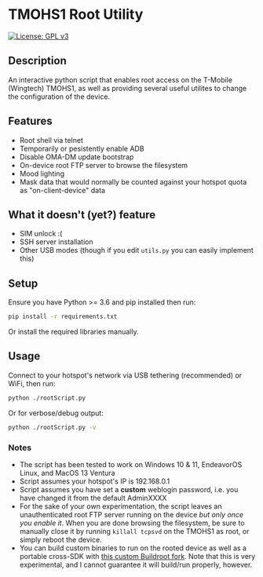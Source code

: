 # TMOHS1 Root Utility

[![License: GPL v3](https://img.shields.io/badge/License-GPLv3-blue.svg)](https://www.gnu.org/licenses/gpl-3.0)

## Description

An interactive python script that enables root access on the T-Mobile (Wingtech) TMOHS1, as well as providing several useful utilites to change the configuration of the device.

## Features

- Root shell via telnet
- Temporarily or pesistently enable ADB
- Disable OMA-DM update bootstrap
- On-device root FTP server to browse the filesystem
- Mood lighting
- Mask data that would normally be counted against your hotspot quota as "on-client-device" data

## What it doesn't (yet?) feature

- SIM unlock :(
- SSH server installation
- Other USB modes (though if you edit `utils.py` you can easily implement this)

## Setup

Ensure you have Python >= 3.6 and pip installed then run:

```bash
pip install -r requirements.txt
```

Or install the required libraries manually.

## Usage

Connect to your hotspot's network via USB tethering (recommended) or WiFi, then run:

```sh
python ./rootScript.py
```
Or for verbose/debug output:
```sh
python ./rootScript.py -v
```

### **Notes**

- The script has been tested to work on Windows 10 & 11, EndeavorOS Linux, and MacOS 13 Ventura
- Script assumes your hotspot's IP is 192.168.0.1
- Script assumes you have set a **custom** weblogin password, i.e. you have changed it from the default AdminXXXX
- For the sake of your own experimentation, the script leaves an unauthenticated root FTP server running on the device *but only once you enable it*. When you are done browsing the filesystem, be sure to manually close it by running `killall tcpsvd` on the TMOHS1 as root, or simply reboot the device.
- You can build custom binaries to run on the rooted device as well as a portable cross-SDK with [this custom Buildroot fork](https://github.com/c-herz/tmohs-buildroot). Note that this is very experimental, and I cannot guarantee it will build/run properly, however.

